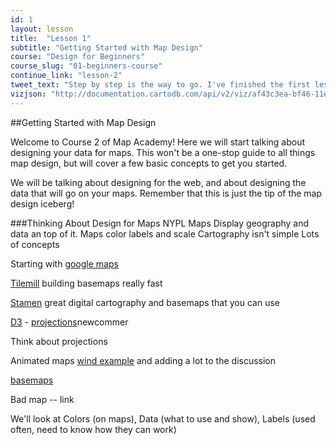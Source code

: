```yaml
---
id: 1
layout: lesson
title:  "Lesson 1"
subtitle: "Getting Started with Map Design"
course: "Design for Beginners"
course_slug: "01-beginners-course"
continue_link: "lesson-2"
tweet_text: "Step by step is the way to go. I've finished the first lesson of the map academy. Check it out"
vizjson: "http://documentation.cartodb.com/api/v2/viz/af43c3ea-bf46-11e3-8153-0edbca4b5057/viz.json"
---
```


##Getting Started with Map Design

Welcome to Course 2 of Map Academy! Here we will start talking about designing your data for maps. This won't be a one-stop guide to all things map design, but will cover a few basic concepts to get you started. 

We will be talking about designing for the web, and about designing the data that will go on your maps. Remember that this is just the tip of the map design iceberg!

###Thinking About Design for Maps
NYPL Maps
Display geography and data an top of it. Maps color labels and scale
Cartography isn't simple
Lots of concepts

Starting with [google maps](http://bit.ly/1r4PW3A)

[Tilemill](http://bit.ly/1mdl4jE) building basemaps really fast 

[Stamen](http://bit.ly/1i2aeoG) great digital cartography and basemaps that you can use

[D3](http://bit.ly/1lgkQnY) - [projections](http://bit.ly/1kLKFMh)newcommer 

Think about projections

Animated maps [wind example](http://hint.fm/wind) and adding a lot to the discussion


 [basemaps](http://bit.ly/1ldR1IT)

Bad map -- link

We'll look at Colors (on maps), Data (what to use and show), Labels (used often, need to know how they can work)